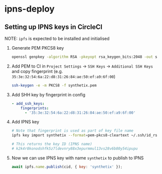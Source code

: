 # ipns-deploy

## Setting up IPNS keys in CircleCI

NOTE: `ipfs` is expected to be installed and initialised

1. Generate PEM PKCS8 key

   ```sh
   openssl genpkey -algorithm RSA -pkeyopt rsa_keygen_bits:2048 -out synthetix.pem -outform PEM
   ```

2. Add PEM to CI in `Project Settings` -> `SSH Keys` -> `Additional SSH Keys` and copy fingerprint (e.g. `35:3e:32:54:6a:22:d8:31:26:84:ae:50:ef:a9:6f:00`)

   ```sh
   ssh-keygen -e -m PKCS8 -f synthetix.pem
   ```

3. Add SHH key by fingerprint in config

   ```yaml
   - add_ssh_keys:
       fingerprints:
         - '35:3e:32:54:6a:22:d8:31:26:84:ae:50:ef:a9:6f:00'
   ```

4. Add IPNS key

   ```sh
   # Note that fingerprint is used as part of key file name
   ipfs key import synthetix --format=pem-pkcs8-cleartext ~/.ssh/id_rsa_353e32546a22d8312684ae50efa96f00

   # This returns the key ID (IPNS name)
   # k2k4r8konodshfk5z7ldevnry88x3epurmmul13vs28v6b80y54ipupu
   ```

5. Now we can use IPNS key with name `synthetix` to publish to IPNS

   ```js
   await ipfs.name.publish(cid, { key: 'synthetix' });
   ```
